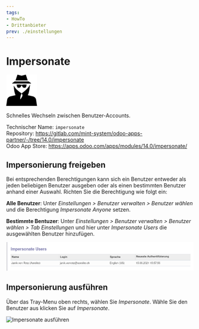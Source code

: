 ```yaml
---
tags:
- HowTo
- Drittanbieter
prev: ./einstellungen
---
```

# Impersonate
![](assets/icon_odoo_impersonate.png)

Schnelles Wechseln zwischen Benutzer-Accounts.

Technischer Name: `impersonate`\
Repository: <https://gitlab.com/mint-system/odoo-apps-partner/-/tree/14.0/impersonate>\
Odoo App Store: <https://apps.odoo.com/apps/modules/14.0/impersonate/>

## Impersonierung freigeben

Bei entsprechenden Berechtigungen kann sich ein Benutzer entweder als jeden beliebigen Benutzer ausgeben oder als einen bestimmten Benutzer anhand einer Auswahl. Richten Sie die Berechtigung wie folgt ein:

**Alle Benutzer**: Unter *Einstellungen > Benutzer verwalten > Benutzer wählen* und die Berechtigung *Impersonate Anyone* setzen.

**Bestimmte Bentuzer**: Unter *Einstellungen > Benutzer verwalten > Benutzer wählen > Tab Einstellungen* und hier unter *Impersonate Users* die ausgewählten Benutzer hinzufügen.

![](assets/Impersonate%20Einstellungen.png)

## Impersonierung ausführen

Über das Tray-Menu oben rechts, wählen Sie *Impersonate*. Wähle Sie den Benutzer aus klicken Sie auf *Impersonate*.

![Impersonate ausführen](assets/Impersonate%20Ausführen.gif)

